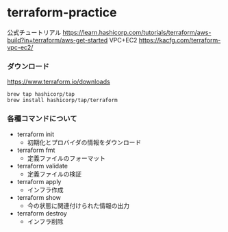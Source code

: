 # terraform-practice

公式チュートリアル
https://learn.hashicorp.com/tutorials/terraform/aws-build?in=terraform/aws-get-started
VPC+EC2
https://kacfg.com/terraform-vpc-ec2/

### ダウンロード

https://www.terraform.io/downloads

```shell
brew tap hashicorp/tap
brew install hashicorp/tap/terraform
```

### 各種コマンドについて

- terraform init
    - 初期化とプロバイダの情報をダウンロード
- terraform fmt
    - 定義ファイルのフォーマット
- terraform validate
    - 定義ファイルの検証
- terraform apply
    - インフラ作成
- terraform show
    - 今の状態に関連付けられた情報の出力
- terraform destroy
    - インフラ削除
